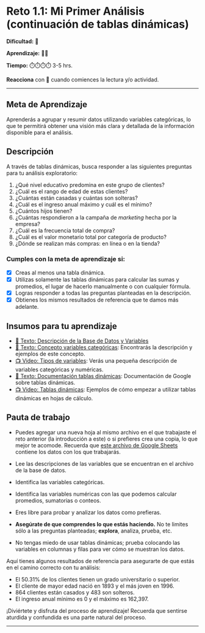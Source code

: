 # Reto 1.1: Mi Primer Análisis  (continuación de tablas dinámicas)

**Dificultad:** 🌻 

**Aprendizaje:** 🍯🍯 

**Tiempo:** ⏱️️⏱️️⏱️️⏱️️ 3-5 hrs.

**Reacciona** con 👀 cuando comiences la lectura y/o actividad.

---

## Meta de Aprendizaje

Aprenderás a agrupar y resumir datos utilizando variables categóricas, lo que te permitirá obtener una visión más clara y detallada de la información disponible para el análisis.

## Descripción

A través de tablas dinámicas, busca responder a las siguientes preguntas para tu análisis exploratorio:

1. ¿Qué nivel educativo predomina en este grupo de clientes?
2. ¿Cuál es el rango de edad de estas clientes?
3. ¿Cuántas están casadas y cuántas son solteras?
4. ¿Cuál es el ingreso anual máximo y cuál es el mínimo?
5. ¿Cuántos hijos tienen?
6. ¿Cuántas respondieron a la campaña de *marketing* hecha por la empresa?
7. ¿Cuál es la frecuencia total de compra?
8. ¿Cuál es el valor monetario total por categoría de producto?
9. ¿Dónde se realizan más compras: en línea o en la tienda?

### Cumples con la meta de aprendizaje si:

- [x] Creas al menos una tabla dinámica.
- [x] Utilizas solamente las tablas dinámicas para calcular las sumas y promedios, el lugar de hacerlo manualmente o con cualquier fórmula.
- [x] Logras responder a todas las preguntas planteadas en la descripción.
- [x] Obtienes los mismos resultados de referencia que te damos más adelante.

## Insumos para tu aprendizaje

- [📄 Texto: Descripción de la Base de Datos y Variables](https://docs.google.com/spreadsheets/d/1nE1yZuE-bzZ2Ot4xjbq3zADqTcNXnNA4_ksE7uYE2JI/copy?)
- [📄 Texto: Concepto variables categóricas](https://docs.google.com/document/d/1BIqa7xR0JNadM9kQExypo3plnwrNia92zCuxkPuMj5A/edit?usp=sharing): Encontrarás la descripción y ejemplos de este concepto.
- [📺 Video: Tipos de variables](https://www.loom.com/share/afa56686810e46309761bc889364b2d9?sid=cabf587c-7ba1-4419-b501-32c98a73e191): Verás una pequeña descripción de variables categóricas y numéricas.
- [📄 Texto: Documentación tablas dinámicas](https://support.google.com/docs/answer/1272900?sjid=13953989927308243057-EU): Documentación de Google sobre tablas dinámicas.
- [📺 Video: Tablas dinámicas](https://www.loom.com/share/5937ac5fb32c424285e952bc07097580?sid=44e51ec0-a90d-4657-ab8d-ed543513adff): Ejemplos de cómo empezar a utilizar tablas dinámicas en hojas de cálculo. 

## Pauta de trabajo

- Puedes agregar una nueva hoja al mismo archivo en el que trabajaste el reto anterior (la introducción a este) o si prefieres crea una copia, lo que mejor te acomode. Recuerda que [este archivo de Google Sheets](https://docs.google.com/spreadsheets/d/1nE1yZuE-bzZ2Ot4xjbq3zADqTcNXnNA4_ksE7uYE2JI/copy?) contiene los datos con los que trabajarás.

- Lee las descripciones de las variables que se encuentran en el archivo de la base de datos.

- Identifica las variables categóricas.

- Identifica las variables numéricas con las que podemos calcular promedios, sumatorias o conteos.

- Eres libre para probar y analizar los datos como prefieras.

- **Asegúrate de que comprendes lo que estás haciendo.** No te limites sólo a las preguntas planteadas; **explora**, analiza, prueba, etc.

- No tengas miedo de usar tablas dinámicas; prueba colocando las variables en columnas y filas para ver cómo se muestran los datos.

Aquí tienes algunos resultados de referencia para asegurarte de que estás en el camino correcto con tu análisis:

- El 50.31% de los clientes tienen un grado universitario o superior.
- El cliente de mayor edad nació en 1893 y el más joven en 1996.
- 864 clientes están casados y 483 son solteros.
- El ingreso anual mínimo es 0 y el máximo es 162,397.

¡Diviértete y disfruta del proceso de aprendizaje! Recuerda que sentirse aturdida y confundida es una parte natural del proceso.

---